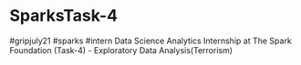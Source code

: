 # SparksTask-4
 
#gripjuly21 #sparks #intern
Data Science Analytics Internship at The Spark Foundation (Task-4) - Exploratory Data Analysis(Terrorism)
 
 
